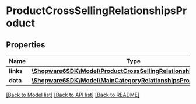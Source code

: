 # ProductCrossSellingRelationshipsProduct

## Properties
Name | Type | Description | Notes
------------ | ------------- | ------------- | -------------
**links** | [**\Shopware6SDK\Model\ProductCrossSellingRelationshipsProductLinks**](ProductCrossSellingRelationshipsProductLinks.md) |  | [optional] 
**data** | [**\Shopware6SDK\Model\MainCategoryRelationshipsProductData**](MainCategoryRelationshipsProductData.md) |  | [optional] 

[[Back to Model list]](../../README.md#documentation-for-models) [[Back to API list]](../../README.md#documentation-for-api-endpoints) [[Back to README]](../../README.md)

